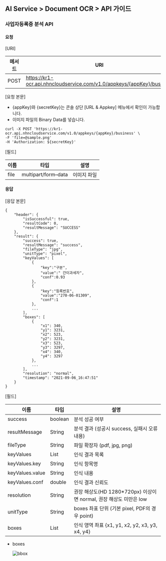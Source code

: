 ## AI Service > Document OCR > API 가이드

### 사업자등록증 분석 API

#### 요청

[URI]

| 메서드 | URI |
|---|---|
| POST | https://kr1-ocr.api.nhncloudservice.com/v1.0/appkeys/{appKey}/business |

[요청 본문]

- {appKey}와 {secretKey}는 콘솔 상단 [URL & Appkey] 메뉴에서 확인이 가능합니다.
- 이미지 파일의 Binary Data를 넣습니다.

```
curl -X POST 'https://kr1-ocr.api.nhncloudservice.com/v1.0/appkeys/{appKey}/business' \
-F 'file=@sample.png' 
-H 'Authorization: ${secretKey}'
```

[필드]

| 이름 | 타입 | 설명 |
|---|---|---|
| file | multipart/form–data | 이미지 파일 |

#### 응답

[응답 본문]

```
{
    "header": {
        "isSuccessful": true,
        "resultCode": 0,
        "resultMessage": "SUCCESS"
    },
    "result": {
        "success": true,
        "resultMessage": "success",
        "fileType": "jpg",
        "unitType": "pixel",
        "keyValues": [
            {
                "key":"구분",
                "value":" 간이과세자",
                "conf":0.93
            },
            {
                "key":"등록번호",
                "value":"270-06-01309",
                "conf":1
            },
            ...
        ],
        "boxes": [
            {
                "x1": 340,
                "y1": 3231,
                "x2": 523,
                "y2": 3231,
                "x3": 523,
                "y3": 3297,
                "x4": 340,
                "y4": 3297
            },
            ...
        ],
        "resolution": "normal",
        "timestamp": "2021-09-06_16:47:51"
    }
}
```

[필드]

| 이름 | 타입 | 설명 |
|---|---|---|
| success | boolean | 분석 성공 여부 |
| resultMessage | String | 분석 결과 (성공시 success, 실패시 오류 내용) |
| fileType | String | 파일 확장자 (pdf, jpg, png) |
| keyValues | List | 인식 결과 목록 |
| keyValues.key | String | 인식 항목명 |
| keyValues.value | String | 인식 내용 |
| keyValues.conf | double | 인식 결과 신뢰도 |
| resolution | String | 권장 해상도(HD 1280*720px) 이상이면 normal, 권장 해상도 미만은 low |
| unitType | String | boxes 좌표 단위 (기본 pixel, PDF의 경우 point) |
| boxes | List | 인식 영역 좌표 {x1, y1, x2, y2, x3, y3, x4, y4} |

* boxes
 
    ![bbox](http://static.toastoven.net/prod_document_ocr/bbox.png)

